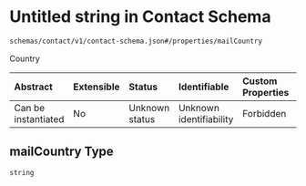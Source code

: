 # Untitled string in Contact Schema

```txt
schemas/contact/v1/contact-schema.json#/properties/mailCountry
```

Country

| Abstract            | Extensible | Status         | Identifiable            | Custom Properties | Additional Properties | Access Restrictions | Defined In                                                                                                                       |
| :------------------ | :--------- | :------------- | :---------------------- | :---------------- | :-------------------- | :------------------ | :------------------------------------------------------------------------------------------------------------------------------- |
| Can be instantiated | No         | Unknown status | Unknown identifiability | Forbidden         | Allowed               | none                | [contact.schema.json\*](../../https:/hai.ai/schemas/=./schemas/components/contact/v1/contact.schema.json "open original schema") |

## mailCountry Type

`string`

